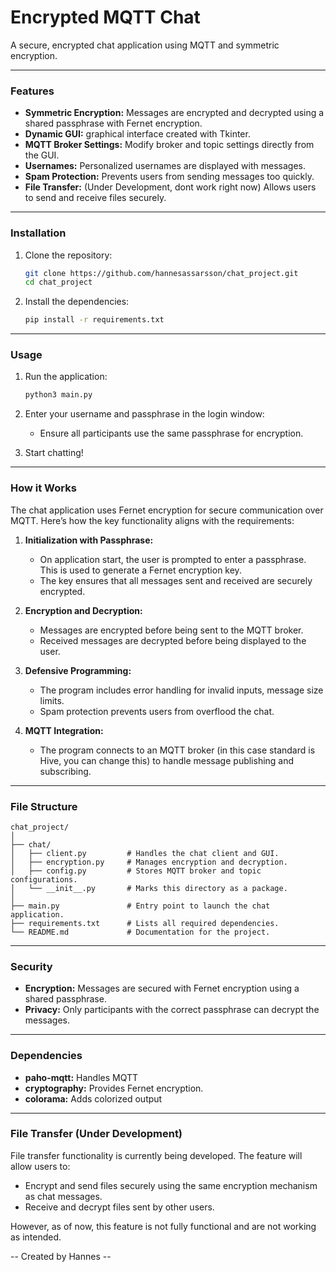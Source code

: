 
# Encrypted MQTT Chat

A secure, encrypted chat application using MQTT and symmetric encryption.

---

### **Features**
- **Symmetric Encryption:** Messages are encrypted and decrypted using a shared passphrase with Fernet encryption.
- **Dynamic GUI:** graphical interface created with Tkinter.
- **MQTT Broker Settings:** Modify broker and topic settings directly from the GUI.
- **Usernames:** Personalized usernames are displayed with messages.
- **Spam Protection:** Prevents users from sending messages too quickly.
-  **File Transfer:** (Under Development, dont work right now) Allows users to send and receive files securely.

---

### **Installation**

1. Clone the repository:
   ```bash
   git clone https://github.com/hannesassarsson/chat_project.git
   cd chat_project
   ```

2. Install the dependencies:
   ```bash
   pip install -r requirements.txt
   ```

---

### **Usage**

1. Run the application:
   ```bash
   python3 main.py
   ```

2. Enter your username and passphrase in the login window:
   - Ensure all participants use the same passphrase for encryption.

3. Start chatting!

---

### **How it Works**

The chat application uses Fernet encryption for secure communication over MQTT. Here’s how the key functionality aligns with the requirements:

1. **Initialization with Passphrase:**
   - On application start, the user is prompted to enter a passphrase. This is used to generate a Fernet encryption key.
   - The key ensures that all messages sent and received are securely encrypted.

2. **Encryption and Decryption:**
   - Messages are encrypted before being sent to the MQTT broker.
   - Received messages are decrypted before being displayed to the user.

3. **Defensive Programming:**
   - The program includes error handling for invalid inputs, message size limits.
   - Spam protection prevents users from overflood the chat.

4. **MQTT Integration:**
   - The program connects to an MQTT broker (in this case standard is Hive, you can change this) to handle message publishing and subscribing.

---

### **File Structure**

```
chat_project/
│
├── chat/
│   ├── client.py         # Handles the chat client and GUI.
│   ├── encryption.py     # Manages encryption and decryption.
│   ├── config.py         # Stores MQTT broker and topic configurations.
│   └── __init__.py       # Marks this directory as a package.
│
├── main.py               # Entry point to launch the chat application.
├── requirements.txt      # Lists all required dependencies.
└── README.md             # Documentation for the project.
```

---

### **Security**

- **Encryption:** Messages are secured with Fernet encryption using a shared passphrase.
- **Privacy:** Only participants with the correct passphrase can decrypt the messages.

---

### **Dependencies**

- **paho-mqtt:** Handles MQTT
- **cryptography:** Provides Fernet encryption.
- **colorama:** Adds colorized output

---

### **File Transfer (Under Development)**

File transfer functionality is currently being developed. The feature will allow users to:
- Encrypt and send files securely using the same encryption mechanism as chat messages.
- Receive and decrypt files sent by other users.

However, as of now, this feature is not fully functional and are not working as intended.

-- Created by Hannes --